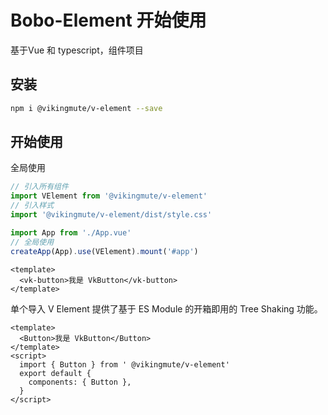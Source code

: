 # Bobo-Element 开始使用
基于Vue 和 typescript，组件项目

## 安装
```bash
npm i @vikingmute/v-element --save
```

## 开始使用
全局使用
```js
// 引入所有组件
import VElement from '@vikingmute/v-element'
// 引入样式
import '@vikingmute/v-element/dist/style.css'

import App from './App.vue'
// 全局使用
createApp(App).use(VElement).mount('#app')
```
```vue
<template>
  <vk-button>我是 VkButton</vk-button>
</template>
```
单个导入
V Element 提供了基于 ES Module 的开箱即用的 Tree Shaking 功能。
```vue
<template>
  <Button>我是 VkButton</Button>
</template>
<script>
  import { Button } from ' @vikingmute/v-element'
  export default {
    components: { Button },
  }
</script>
```
